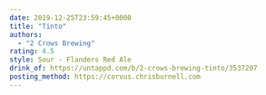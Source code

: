 ```yaml
---
date: 2019-12-25T23:59:45+0000
title: "Tinto"
authors:
  - "2 Crows Brewing"
rating: 4.5
style: Sour - Flanders Red Ale
drink_of: https://untappd.com/b/2-crows-brewing-tinto/3537207
posting_method: https://corvus.chrisburnell.com
---
```

